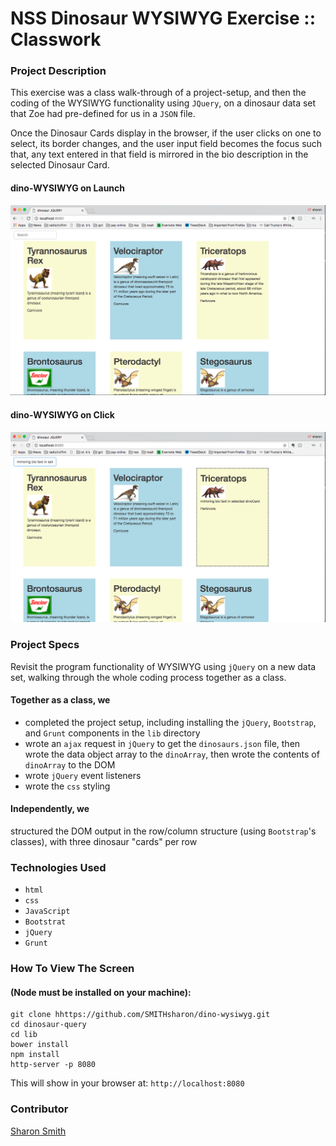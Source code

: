 # NSS Dinosaur WYSIWYG Exercise :: Classwork

### Project Description 

This exercise was a class walk-through of a project-setup, and then the coding of the WYSIWYG functionality using `JQuery`, on a dinosaur data set that Zoe had pre-defined for us in a `JSON` file. 

Once the Dinosaur Cards display in the browser, if the user clicks on one to select, its border changes, and the user input field becomes the focus such that, any text entered in that field is mirrored in the bio description in the selected Dinosaur Card.  


#### dino-WYSIWYG on Launch
![dino-WYSIWYG on Launch](https://raw.githubusercontent.com/SMITHsharon/dino-wysiwyg/screens/screens/dino-wysiwyg%20on%20launch.png)

#### dino-WYSIWYG on Click
![dino-WYSIWYG on Click](https://raw.githubusercontent.com/SMITHsharon/dino-wysiwyg/screens/screens/dino-wysiwyg%20on%20click.png)


### Project Specs
Revisit the program functionality of WYSIWYG using `jQuery` on a new data set, walking through the whole coding process together as a class. 

#### Together as a class, we 
- completed the project setup, including installing the `jQuery`, `Bootstrap`, and `Grunt` components in the `lib` directory
- wrote an `ajax` request in `jQuery` to get the `dinosaurs.json` file, then wrote the data object array to the `dinoArray`, then wrote the contents of `dinoArray` to the DOM
- wrote `jQuery` event listeners
- wrote the `css` styling

#### Independently, we 
structured the DOM output in the row/column structure (using `Bootstrap`'s classes), with three dinosaur "cards" per row



### Technologies Used
- `html`
- `css`
- `JavaScript`
- `Bootstrat`
- `jQuery`
- `Grunt`


### How To View The Screen 
#### (Node must be installed on your machine):
```
git clone hhttps://github.com/SMITHsharon/dino-wysiwyg.git
cd dinosaur-query
cd lib
bower install
npm install
http-server -p 8080
```

This will show in your browser at: `http://localhost:8080`


### Contributor
[Sharon Smith](https://github.com/SMITHsharon)

